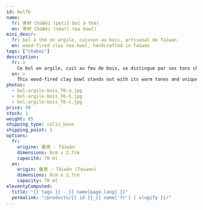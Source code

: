 ```yaml
---
id: bolT6
name:
  fr: 茶杯 CháBēi (petit bol à thé)
  en: 茶杯 CháBēi (small tea bowl)
mini_descr:
  fr: bol à thé en argile, cuisson au bois, artisanal de Taïwan
  en: wood-fired clay tea bowl, handcrafted in Taiwan
tags: ["chabei"]
description:
  fr: >
    Ce bol en argile, cuit au feu de bois, se distingue par ses tons chaleureux et ses reflets métalliques uniques. Chaque détail raconte le mariage subtil entre la terre et la flamme.<!--more--> Une pièce artisanale idéale pour savourer votre thé en toute simplicité, avec une touche d'authenticité et de caractère intemporel.
  en: >
    This wood-fired clay bowl stands out with its warm tones and unique metallic reflections. Every detail tells the subtle story of the harmony between earth and flame.<!--more--> A handcrafted piece, perfect for enjoying your tea with simplicity, authenticity, and timeless character.
photos:
  - bol-argile-bois_T6-a.jpg
  - bol-argile-bois_T6-b.jpg
  - bol-argile-bois_T6-c.jpg
price: 50
stock: 1
weight: 85
shipping_type: colis_base
shipping_point: 3
options:
  fr:
    origine: 臺灣 - Táiwān
    dimensions: 8cm x 3,7cm
    capacité: 70 ml
  en:
    origin: 臺灣 - Táiwān (Taiwan)
    dimensions: 8cm x 3,7cm
    capacity: 70 ml
eleventyComputed:
  title: "{{ tags }} - {{ name[page.lang] }}"
  permalink: "/products/{{ id }}_{{ name['fr'] | slugify }}/"
---
```


